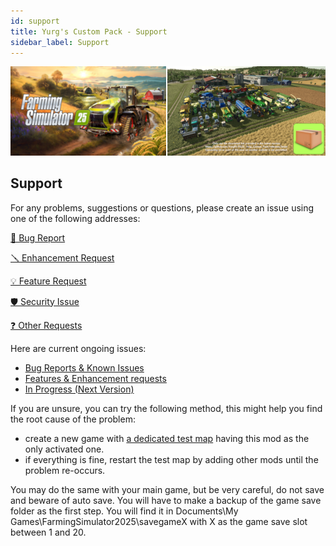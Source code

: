 ```yaml
---
id: support
title: Yurg's Custom Pack - Support
sidebar_label: Support
---
```

[![](modHeader.png)](modScreen.png)
## Support

For any problems, suggestions or questions, please create an issue using one of the following addresses:

[🐞 Bug Report](https://github.com/YurgFS/FS25_Yurg_Custom_Pack/issues/new?template=01-bug_report.yml)

[🪛 Enhancement Request](https://github.com/YurgFS/FS25_Yurg_Custom_Pack/issues/new?template=02-enhancement_request.yml)

[💡 Feature Request](https://github.com/YurgFS/FS25_Yurg_Custom_Pack/issues/new?template=03-feature_request.yml)

[🛡️ Security Issue](https://github.com/YurgFS/FS25_Yurg_Custom_Pack/security/policy)

[❓ Other Requests](https://github.com/YurgFS/FS25_Yurg_Custom_Pack/issues/new?template=04-other_requests.yml)

Here are current ongoing issues:
- [Bug Reports & Known Issues](https://github.com/YurgFS/FS25_Yurg_Custom_Pack/issues?q=is%3Aopen%20label%3Abug%2Ccompatibility%2Cknown-issue%20sort%3Aupdated-desc)
- [Features & Enhancement requests](https://github.com/YurgFS/FS25_Yurg_Custom_Pack/issues?q=is%3Aopen%20is%3Aissue%20label%3Aenhancement%2Cfeature%20sort%3Aupdated-desc)
- [In Progress (Next Version)](https://github.com/YurgFS/FS25_Yurg_Custom_Pack/milestones?state=open)

If you are unsure, you can try the following method, this might help you find the root cause of the problem:
- create a new game with [a dedicated test map](https://github.com/YurgFS/FS25_Yurg_Dev_Map/releases/latest) having this mod as the only activated one.
- if everything is fine, restart the test map by adding other mods until the problem re-occurs.

You may do the same with your main game, but be very careful, do not save and beware of auto save.
You will have to make a backup of the game save folder as the first step. You will find it in Documents\My Games\FarmingSimulator2025\savegameX with X as the game save slot between 1 and 20.
